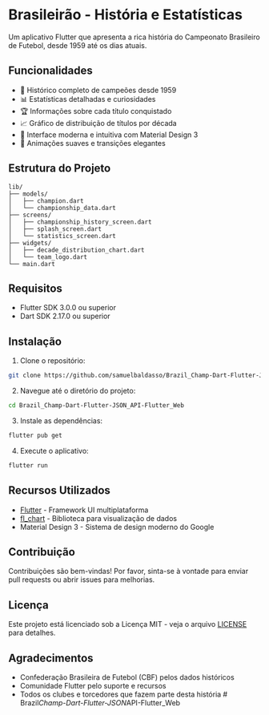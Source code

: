 # Brasileirão - História e Estatísticas

Um aplicativo Flutter que apresenta a rica história do Campeonato Brasileiro de Futebol, desde 1959 até os dias atuais.

## Funcionalidades

- 📅 Histórico completo de campeões desde 1959
- 📊 Estatísticas detalhadas e curiosidades
- 🏆 Informações sobre cada título conquistado
- 📈 Gráfico de distribuição de títulos por década
- 🎨 Interface moderna e intuitiva com Material Design 3
- 🔄 Animações suaves e transições elegantes

## Estrutura do Projeto

```
lib/
├── models/
│   ├── champion.dart
│   └── championship_data.dart
├── screens/
│   ├── championship_history_screen.dart
│   ├── splash_screen.dart
│   └── statistics_screen.dart
├── widgets/
│   ├── decade_distribution_chart.dart
│   └── team_logo.dart
└── main.dart
```

## Requisitos

- Flutter SDK 3.0.0 ou superior
- Dart SDK 2.17.0 ou superior

## Instalação

1. Clone o repositório:
```bash
git clone https://github.com/samuelbaldasso/Brazil_Champ-Dart-Flutter-JSON_API-Flutter_Web.git
```

2. Navegue até o diretório do projeto:
```bash
cd Brazil_Champ-Dart-Flutter-JSON_API-Flutter_Web
```

3. Instale as dependências:
```bash
flutter pub get
```

4. Execute o aplicativo:
```bash
flutter run
```

## Recursos Utilizados

- [Flutter](https://flutter.dev/) - Framework UI multiplataforma
- [fl_chart](https://pub.dev/packages/fl_chart) - Biblioteca para visualização de dados
- Material Design 3 - Sistema de design moderno do Google

## Contribuição

Contribuições são bem-vindas! Por favor, sinta-se à vontade para enviar pull requests ou abrir issues para melhorias.

## Licença

Este projeto está licenciado sob a Licença MIT - veja o arquivo [LICENSE](LICENSE) para detalhes.

## Agradecimentos

- Confederação Brasileira de Futebol (CBF) pelos dados históricos
- Comunidade Flutter pelo suporte e recursos
- Todos os clubes e torcedores que fazem parte desta história
#   B r a z i l _ C h a m p - D a r t - F l u t t e r - J S O N _ A P I - F l u t t e r _ W e b  
 